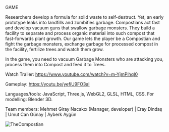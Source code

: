 GAME

 Researchers develop a formula for solid waste to self-destruct. Yet, an early prototype leaks into landfills and zombifies garbage. Compostians act fast and develop vacuum guns that swallow garbage monsters. They build a facility to separate and process organic material into such compost that fast-forwards plant growth.
Our game lets the player be a Compostian and fight the garbage monsters, exchange garbage for processed compost in the facility, fertilize trees and watch them grow.

In the game, you need to vacuum Garbage Monsters who are attacking you, process them into Compost and feed it to Trees.


Watch Trailer:  https://www.youtube.com/watch?v=m-YjmPihqI0

Gameplay:  https://youtu.be/yefiU9FO3aI


Languages/tools: JavaScript, Three.js, WebGL2, GLSL, HTML, CSS. For modelling: Blender 3D.


Team members: 
  Mehmet Giray Nacakcı (Manager, developer)
  | Eray Dindaş
  | Umut Can Günay
  | Ayberk Aygün


![TheCompostian](https://user-images.githubusercontent.com/56702583/154808630-0821f442-3981-43f4-8cb6-d53a996a2e91.png)

